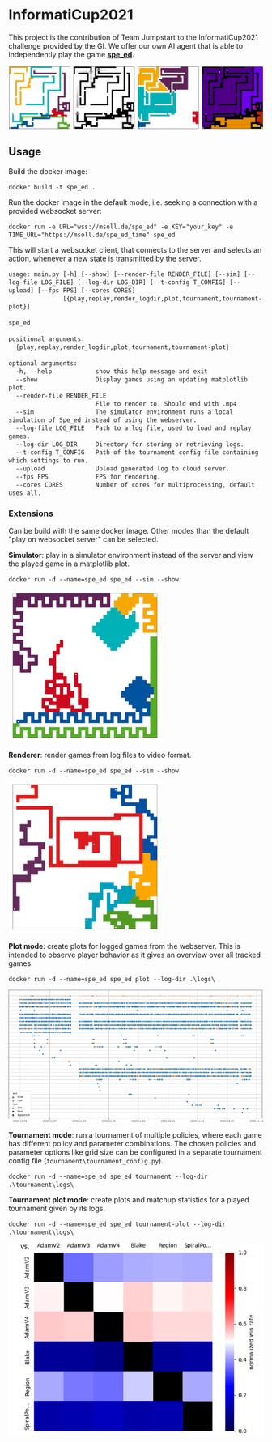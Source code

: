 # InformatiCup2021

This project is the contribution of Team Jumpstart to the InformatiCup2021 challenge provided by the GI.
We offer our own AI agent that is able to independently play the game [**spe_ed**](https://github.com/InformatiCup/InformatiCup2021/blob/master/spe_ed.pdf).

![example](/images/maps_round35.png)

## Usage

Build the docker image:

```
docker build -t spe_ed .
```

Run the docker image in the default mode, i.e. seeking a connection with a provided websocket server:

```
docker run -e URL="wss://msoll.de/spe_ed" -e KEY="your_key" -e TIME_URL="https://msoll.de/spe_ed_time" spe_ed
```

This will start a websocket client, that connects to the server and selects an action, whenever a new state is transmitted by the server.

```
usage: main.py [-h] [--show] [--render-file RENDER_FILE] [--sim] [--log-file LOG_FILE] [--log-dir LOG_DIR] [--t-config T_CONFIG] [--upload] [--fps FPS] [--cores CORES]
               [{play,replay,render_logdir,plot,tournament,tournament-plot}]

spe_ed

positional arguments:
  {play,replay,render_logdir,plot,tournament,tournament-plot}

optional arguments:
  -h, --help            show this help message and exit
  --show                Display games using an updating matplotlib plot.
  --render-file RENDER_FILE
                        File to render to. Should end with .mp4
  --sim                 The simulator environment runs a local simulation of Spe_ed instead of using the webserver.
  --log-file LOG_FILE   Path to a log file, used to load and replay games.
  --log-dir LOG_DIR     Directory for storing or retrieving logs.
  --t-config T_CONFIG   Path of the tournament config file containing which settings to run.
  --upload              Upload generated log to cloud server.
  --fps FPS             FPS for rendering.
  --cores CORES         Number of cores for multiprocessing, default uses all.
```

### Extensions

Can be build with the same docker image.
Other modes than the default "play on websocket server" can be selected.

**Simulator**: play in a simulator environment instead of the server and view the played game in a matplotlib plot.

```
docker run -d --name=spe_ed spe_ed --sim --show
```

![](/images/simulator.png)

**Renderer**: render games from log files to video format.

```
docker run -d --name=spe_ed spe_ed --sim --show
```

![](/images/renderer.png)

**Plot mode**: create plots for logged games from the webserver. This is intended to observe player behavior as it gives an overview over all tracked games.

```
docker run -d --name=spe_ed spe_ed plot --log-dir .\logs\
```

![](/images/game-history2.png)

**Tournament mode**: run a tournament of multiple policies, where each game has different policy and parameter combinations. The chosen policies and parameter options like grid size can be configured in a separate tournament config file (`tournament\tournament_config.py`).

```
docker run -d --name=spe_ed spe_ed tournament --log-dir .\tournament\logs\
```

**Tournament plot mode**: create plots and matchup statistics for a played tournament given by its logs.

```
docker run -d --name=spe_ed spe_ed tournament-plot --log-dir .\tournament\logs\
```

![](/images/matchups.png)
